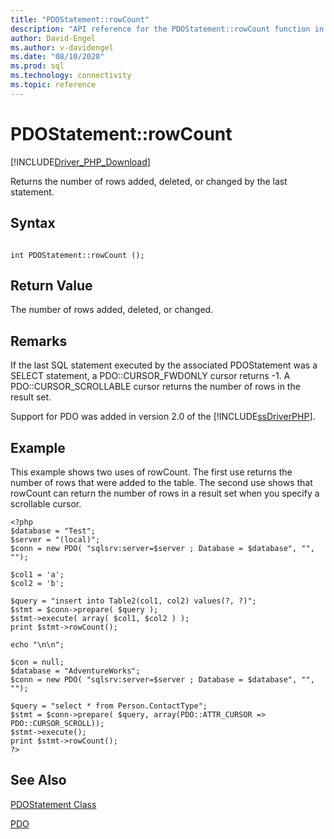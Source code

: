 ```yaml
---
title: "PDOStatement::rowCount"
description: "API reference for the PDOStatement::rowCount function in the Microsoft PDO_SQLSRV Driver for PHP for SQL Server."
author: David-Engel
ms.author: v-davidengel
ms.date: "08/10/2020"
ms.prod: sql
ms.technology: connectivity
ms.topic: reference
---
```

# PDOStatement::rowCount
[!INCLUDE[Driver_PHP_Download](../../includes/driver_php_download.md)]

Returns the number of rows added, deleted, or changed by the last statement.  
  
## Syntax  
  
```  
  
int PDOStatement::rowCount ();  
```  
  
## Return Value  
The number of rows added, deleted, or changed.  
  
## Remarks  
If the last SQL statement executed by the associated PDOStatement was a SELECT statement, a PDO::CURSOR_FWDONLY cursor returns -1. A PDO::CURSOR_SCROLLABLE cursor returns the number of rows in the result set.  
  
Support for PDO was added in version 2.0 of the [!INCLUDE[ssDriverPHP](../../includes/ssdriverphp_md.md)].  
  
## Example  
This example shows two uses of rowCount. The first use returns the number of rows that were added to the table. The second use shows that rowCount can return the number of rows in a result set when you specify a scrollable cursor.  
  
```  
<?php  
$database = "Test";  
$server = "(local)";  
$conn = new PDO( "sqlsrv:server=$server ; Database = $database", "", "");  
  
$col1 = 'a';  
$col2 = 'b';  
  
$query = "insert into Table2(col1, col2) values(?, ?)";  
$stmt = $conn->prepare( $query );  
$stmt->execute( array( $col1, $col2 ) );  
print $stmt->rowCount();  
  
echo "\n\n";  
  
$con = null;  
$database = "AdventureWorks";  
$conn = new PDO( "sqlsrv:server=$server ; Database = $database", "", "");  
  
$query = "select * from Person.ContactType";  
$stmt = $conn->prepare( $query, array(PDO::ATTR_CURSOR => PDO::CURSOR_SCROLL));  
$stmt->execute();  
print $stmt->rowCount();  
?>  
```  
  
## See Also  
[PDOStatement Class](../../connect/php/pdostatement-class.md)

[PDO](https://php.net/manual/book.pdo.php)  
  
